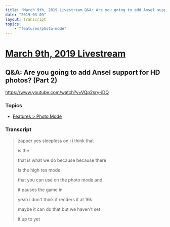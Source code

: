 ```yaml
---
title: "March 9th, 2019 Livestream Q&A: Are you going to add Ansel support for HD photos? (Part 2)"
date: "2019-03-09"
layout: transcript
topics:
    - "features/photo-mode"
---
```

# [March 9th, 2019 Livestream](../2019-03-09.md)
## Q&A: Are you going to add Ansel support for HD photos? (Part 2)
https://www.youtube.com/watch?v=VQp2sry-iDQ

### Topics
* [Features > Photo Mode](../topics/features/photo-mode.md)

### Transcript

> zapper yes sleepless on i i think that
>
> is the
>
> that is what we do because because there
>
> is the high res mode
>
> that you can use on the photo mode and
>
> it pauses the game in
>
> yeah i don't think it renders it at 16k
>
> maybe it can do that but we haven't set
>
> it up to yet
>
